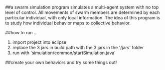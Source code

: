 ##a swarm simulation program
simulates a multi-agent system with no top level of control.  All movements of swarm members are determined by each particular individual, with only local information.  The idea of this program is to study how individual behavior maps to collective behavior.

##how to run ..
1. import project into eclipse
2. replace the 3 jars in build path with the 3 jars in the '/jars' folder
3. run with 'simulation/common/startSimulation.java'  

##create your own behaviors and try some things out!
